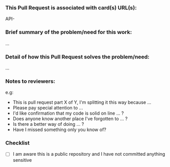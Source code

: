 ### This Pull Request is associated with card(s) URL(s):

API-

### Brief summary of the problem/need for this work:

...

### Detail of how this Pull Request solves the problem/need:

...

### Notes to reviewers:

e.g:

- This is pull request part X of Y, I'm splitting it this way because ...
- Please pay special attention to ...
- I'd like confirmation that my code is solid on line ... ?
- Does anyone know another place I've forgotten to ... ?
- Is there a better way of doing ... ?
- Have I missed something only you know of?

### Checklist

- [ ] I am aware this is a public repository and I have not committed anything sensitive
